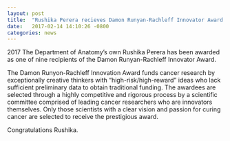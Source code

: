 ```yaml
---
layout: post
title:  "Rushika Perera recieves Damon Runyan-Rachleff Innovator Award."
date:   2017-02-14 14:10:26 -0800
categories: news
---
```

2017 The Department of Anatomy’s own Rushika Perera has been awarded as one of nine recipients of the Damon Runyan-Rachleff Innovator Award.

The Damon Runyon-Rachleff Innovation Award funds cancer research by exceptionally creative thinkers with “high-risk/high-reward” ideas who lack sufficient preliminary data to obtain traditional funding. The awardees are selected through a highly competitive and rigorous process by a scientific committee comprised of leading cancer researchers who are innovators themselves. Only those scientists with a clear vision and passion for curing cancer are selected to receive the prestigious award.

Congratulations Rushika.
